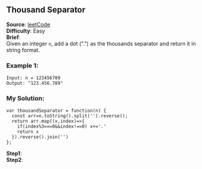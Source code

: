 ## Thousand Separator

**Source**: [leetCode](https://leetcode.com/problems/thousand-separator/)  
**Difficulty**: Easy   
**Brief**:  
Given an integer ```n```, add a dot (".") as the thousands separator and return it in string format.  


### Example 1:
```
Input: n = 123456789
Output: "123.456.789"
```


### My Solution:
```
var thousandSeparator = function(n) {
  const arr=n.toString().split('').reverse();
  return arr.map((x,index)=>{
    if(index%3===0&&index!==0) x+='.'
    return x
  }).reverse().join('')
};
```
**Step1**:  
**Step2**:  
